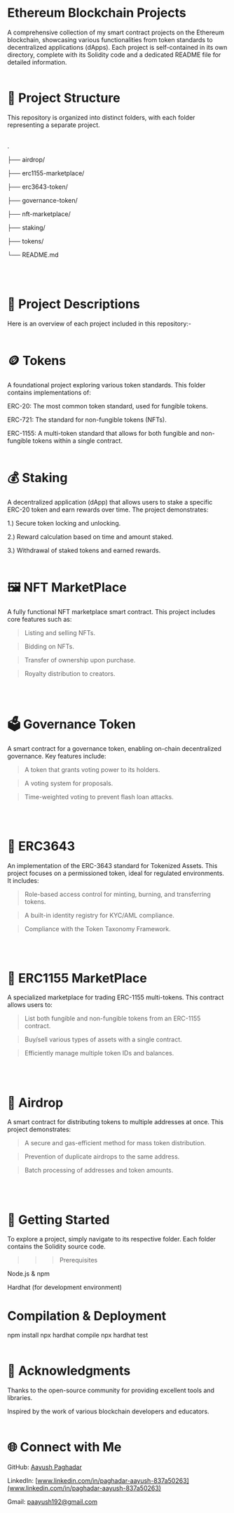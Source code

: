 # Ethereum Blockchain Projects

A comprehensive collection of my smart contract projects on the Ethereum blockchain, showcasing various functionalities from token standards to decentralized applications (dApps). Each project is self-contained in its own directory, complete with its Solidity code and a dedicated README file for detailed information.
</br>
</br>


# 📁 Project Structure

This repository is organized into distinct folders, with each folder representing a separate project.
</br>
</br>

.

├── airdrop/

├── erc1155-marketplace/

├── erc3643-token/

├── governance-token/

├── nft-marketplace/

├── staking/

├── tokens/

└── README.md

</br>
</br>

# 📜 Project Descriptions

Here is an overview of each project included in this repository:-
</br>
</br>


# 🪙 Tokens

A foundational project exploring various token standards. This folder contains implementations of:

ERC-20: The most common token standard, used for fungible tokens.

ERC-721: The standard for non-fungible tokens (NFTs).

ERC-1155: A multi-token standard that allows for both fungible and non-fungible tokens within a single contract.
</br>
</br>


# 💰 Staking

A decentralized application (dApp) that allows users to stake a specific ERC-20 token and earn rewards over time. The project demonstrates:

1.) Secure token locking and unlocking.

2.) Reward calculation based on time and amount staked.

3.) Withdrawal of staked tokens and earned rewards.
</br>
</br>


# 🖼️ NFT MarketPlace

A fully functional NFT marketplace smart contract. This project includes core features such as:

> Listing and selling NFTs.

> Bidding on NFTs.

> Transfer of ownership upon purchase.

> Royalty distribution to creators.
</br>
</br>


# 🗳️ Governance Token

A smart contract for a governance token, enabling on-chain decentralized governance. Key features include:

> A token that grants voting power to its holders.

> A voting system for proposals.

> Time-weighted voting to prevent flash loan attacks.
</br>
</br>


# 🏦 ERC3643

An implementation of the ERC-3643 standard for Tokenized Assets. This project focuses on a permissioned token, ideal for regulated environments. It includes:

> Role-based access control for minting, burning, and transferring tokens.

> A built-in identity registry for KYC/AML compliance.

> Compliance with the Token Taxonomy Framework.
</br>
</br>


# 🏬 ERC1155 MarketPlace

A specialized marketplace for trading ERC-1155 multi-tokens. This contract allows users to:

> List both fungible and non-fungible tokens from an ERC-1155 contract.

> Buy/sell various types of assets with a single contract.

> Efficiently manage multiple token IDs and balances.
</br>
</br>


# 🎁 Airdrop

A smart contract for distributing tokens to multiple addresses at once. This project demonstrates:

> A secure and gas-efficient method for mass token distribution.

> Prevention of duplicate airdrops to the same address.

> Batch processing of addresses and token amounts.
</br>
</br>


# 🚀 Getting Started

To explore a project, simply navigate to its respective folder. Each folder contains the Solidity source code.

>>> Prerequisites

Node.js & npm

Hardhat (for development environment)

# Compilation & Deployment

npm install
npx hardhat compile
npx hardhat test
</br>
</br>


# 🤝 Acknowledgments

Thanks to the open-source community for providing excellent tools and libraries.

Inspired by the work of various blockchain developers and educators.
</br>
</br>


# 🌐 Connect with Me

GitHub: [Aayush Paghadar](https://github.com/Aayush21122)

LinkedIn: [www.linkedin.com/in/paghadar-aayush-837a50263](www.linkedin.com/in/paghadar-aayush-837a50263)

Gmail: paayush192@gmail.com
